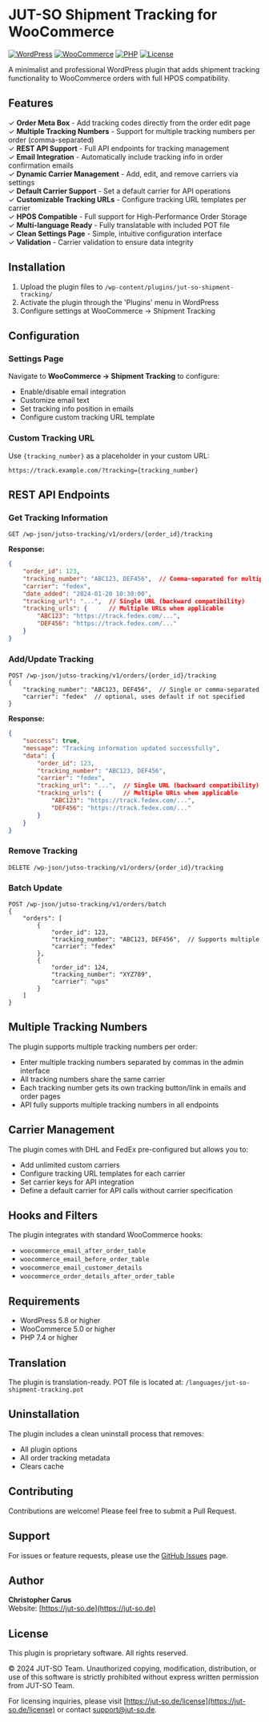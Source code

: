 # JUT-SO Shipment Tracking for WooCommerce

[![WordPress](https://img.shields.io/badge/WordPress-5.8%2B-blue)](https://wordpress.org/)
[![WooCommerce](https://img.shields.io/badge/WooCommerce-5.0%2B-purple)](https://woocommerce.com/)
[![PHP](https://img.shields.io/badge/PHP-7.4%2B-777BB4)](https://php.net/)
[![License](https://img.shields.io/badge/License-Proprietary-red)](https://jut-so.de/license)

A minimalist and professional WordPress plugin that adds shipment tracking functionality to WooCommerce orders with full HPOS compatibility.

## Features

✓ **Order Meta Box** - Add tracking codes directly from the order edit page  
✓ **Multiple Tracking Numbers** - Support for multiple tracking numbers per order (comma-separated)  
✓ **REST API Support** - Full API endpoints for tracking management  
✓ **Email Integration** - Automatically include tracking info in order confirmation emails  
✓ **Dynamic Carrier Management** - Add, edit, and remove carriers via settings  
✓ **Default Carrier Support** - Set a default carrier for API operations  
✓ **Customizable Tracking URLs** - Configure tracking URL templates per carrier  
✓ **HPOS Compatible** - Full support for High-Performance Order Storage  
✓ **Multi-language Ready** - Fully translatable with included POT file  
✓ **Clean Settings Page** - Simple, intuitive configuration interface  
✓ **Validation** - Carrier validation to ensure data integrity

## Installation

1. Upload the plugin files to `/wp-content/plugins/jut-so-shipment-tracking/`
2. Activate the plugin through the 'Plugins' menu in WordPress
3. Configure settings at WooCommerce → Shipment Tracking

## Configuration

### Settings Page
Navigate to **WooCommerce → Shipment Tracking** to configure:
- Enable/disable email integration
- Customize email text
- Set tracking info position in emails
- Configure custom tracking URL template

### Custom Tracking URL
Use `{tracking_number}` as a placeholder in your custom URL:
```
https://track.example.com/?tracking={tracking_number}
```

## REST API Endpoints

### Get Tracking Information
```
GET /wp-json/jutso-tracking/v1/orders/{order_id}/tracking
```

**Response:**
```json
{
    "order_id": 123,
    "tracking_number": "ABC123, DEF456",  // Comma-separated for multiple
    "carrier": "fedex",
    "date_added": "2024-01-20 10:30:00",
    "tracking_url": "...",  // Single URL (backward compatibility)
    "tracking_urls": {      // Multiple URLs when applicable
        "ABC123": "https://track.fedex.com/...",
        "DEF456": "https://track.fedex.com/..."
    }
}
```

### Add/Update Tracking
```
POST /wp-json/jutso-tracking/v1/orders/{order_id}/tracking
{
    "tracking_number": "ABC123, DEF456",  // Single or comma-separated
    "carrier": "fedex"  // optional, uses default if not specified
}
```

**Response:**
```json
{
    "success": true,
    "message": "Tracking information updated successfully",
    "data": {
        "order_id": 123,
        "tracking_number": "ABC123, DEF456",
        "carrier": "fedex",
        "tracking_url": "...",  // Single URL (backward compatibility)
        "tracking_urls": {      // Multiple URLs when applicable
            "ABC123": "https://track.fedex.com/...",
            "DEF456": "https://track.fedex.com/..."
        }
    }
}
```

### Remove Tracking
```
DELETE /wp-json/jutso-tracking/v1/orders/{order_id}/tracking
```

### Batch Update
```
POST /wp-json/jutso-tracking/v1/orders/batch
{
    "orders": [
        {
            "order_id": 123,
            "tracking_number": "ABC123, DEF456",  // Supports multiple
            "carrier": "fedex"
        },
        {
            "order_id": 124,
            "tracking_number": "XYZ789",
            "carrier": "ups"
        }
    ]
}
```

## Multiple Tracking Numbers

The plugin supports multiple tracking numbers per order:
- Enter multiple tracking numbers separated by commas in the admin interface
- All tracking numbers share the same carrier
- Each tracking number gets its own tracking button/link in emails and order pages
- API fully supports multiple tracking numbers in all endpoints

## Carrier Management

The plugin comes with DHL and FedEx pre-configured but allows you to:
- Add unlimited custom carriers
- Configure tracking URL templates for each carrier
- Set carrier keys for API integration
- Define a default carrier for API calls without carrier specification

## Hooks and Filters

The plugin integrates with standard WooCommerce hooks:
- `woocommerce_email_after_order_table`
- `woocommerce_email_before_order_table`
- `woocommerce_email_customer_details`
- `woocommerce_order_details_after_order_table`

## Requirements

- WordPress 5.8 or higher
- WooCommerce 5.0 or higher
- PHP 7.4 or higher

## Translation

The plugin is translation-ready. POT file is located at:
`/languages/jut-so-shipment-tracking.pot`

## Uninstallation

The plugin includes a clean uninstall process that removes:
- All plugin options
- All order tracking metadata
- Clears cache

## Contributing

Contributions are welcome! Please feel free to submit a Pull Request.

## Support

For issues or feature requests, please use the [GitHub Issues](https://github.com/jut-so-team/jut-so-shipment-tracking/issues) page.

## Author

**Christopher Carus**  
Website: [https://jut-so.de](https://jut-so.de)

## License

This plugin is proprietary software. All rights reserved.

© 2024 JUT-SO Team. Unauthorized copying, modification, distribution, or use of this software is strictly prohibited without express written permission from JUT-SO Team.

For licensing inquiries, please visit [https://jut-so.de/license](https://jut-so.de/license) or contact support@jut-so.de.